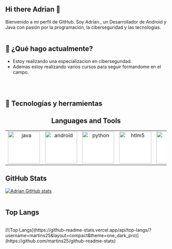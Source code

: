 ## Hi there Adrian 👋
Bienvenido a mi perfil de GitHub. Soy Adrian., un Desarrollador de Android y Java con pasión por la programación, la ciberseguridad y las tecnologias.
<br>
<br>
## 🚀 ¿Qué hago actualmente?
* Estoy realizando una especializacion en ciberseguridad.
* Ademas estoy realizando varios cursos para seguir formandome en el campo.
<br>
<br>

## 🔧 Tecnologías y herramientas

<h2 align="center">Languages and Tools</h2>
<table border="0" style="background-color: white;">
  <tr>
    <td align="center"><img src="https://www.vectorlogo.zone/logos/java/java-ar21.svg" alt="java" width="100"></td>
    <td align="center"><img src="https://www.vectorlogo.zone/logos/android/android-ar21.svg" alt="android" width="100"></td>
    <td align="center"><img src="https://www.vectorlogo.zone/logos/python/python-horizontal.svg" alt="python" width="100"></td>
    <td align="center"><img src="https://www.vectorlogo.zone/logos/w3_html5/w3_html5-ar21.svg" alt="htlm5" width="100"></td>
    <td align="center"><img src="https://upload.wikimedia.org/wikipedia/commons/1/18/C_Programming_Language.svg" alt="c" width="100"></td>
  </tr>
</table>


## GitHub Stats      
[![Adrian GitHub stats](https://github-readme-stats.vercel.app/api?username=martins25&theme=one_dark_pro)](https://github.com/martins25/github-readme-stats) 
<br>
<br>
## Top Langs
<br>
[![Top Langs](https://github-readme-stats.vercel.app/api/top-langs/?username=martins25&layout=compact&theme=one_dark_pro)](https://github.com/martins25/github-readme-stats)


<!--
**martins25/martins25** is a ✨ _special_ ✨ repository because its `README.md` (this file) appears on your GitHub profile.

Here are some ideas to get you started:

- 🔭 I’m currently working on ...
- 🌱 I’m currently learning ...
- 👯 I’m looking to collaborate on ...
- 🤔 I’m looking for help with ...
- 💬 Ask me about ...
- 📫 How to reach me: ...
- 😄 Pronouns: ...
- ⚡ Fun fact: ...
-->
